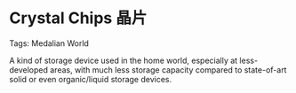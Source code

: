 # Crystal Chips 晶片

Tags: Medalian World

A kind of storage device used in the home world, especially at less-developed areas, with much less storage capacity compared to state-of-art solid or even organic/liquid storage devices.